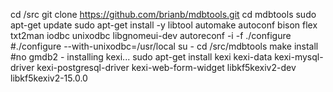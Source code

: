 cd /src
git clone https://github.com/brianb/mdbtools.git
cd mdbtools
sudo apt-get update
sudo apt-get install -y  libtool automake autoconf bison flex txt2man iodbc unixodbc libgnomeui-dev
autoreconf -i -f
./configure
#./configure --with-unixodbc=/usr/local
su -
cd /src/mdbtools 
make install
#no gmdb2 - installing kexi...
sudo apt-get install kexi kexi-data kexi-mysql-driver kexi-postgresql-driver kexi-web-form-widget libkf5kexiv2-dev libkf5kexiv2-15.0.0

